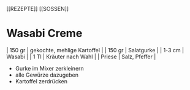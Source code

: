 [[REZEPTE]] [[SOSSEN]]
# Wasabi Creme

| 150 gr | gekochte, mehlige Kartoffel |
| 150 gr | Salatgurke                  |
| 1-3 cm | Wasabi                      |
| 1 Tl   | Kräuter nach Wahl           |
| Priese | Salz, Pfeffer               |

- Gurke im Mixer zerkleinern
- alle Gewürze dazugeben
- Kartoffel zerdrücken

